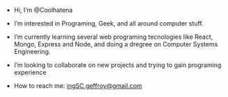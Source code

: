 - Hi, I’m @Coolhatena
- I’m interested in Programing, Geek, and all around computer stuff.

- I’m currently learning several web programing tecnologies like React, Mongo, Express and Node,
  and doing a dregree on Computer Systems Engineering.

- I’m looking to collaborate on new projects and trying to gain programing experience

- How to reach me: ingSC.geffroy@gmail.com

<!---
Coolhatena/Coolhatena is a ✨ special ✨ repository because its `README.md` (this file) appears on your GitHub profile.
You can click the Preview link to take a look at your changes.
--->
